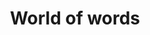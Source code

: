---
layout: activity
title: World of words
description: If you like words, books and creative writing then this group is for you. Learn how to be more creative in your writing, listen to the spoken word, discuss books and much more.
times:
- Tuesday 1.00pm - 3.00pm (fortnightly)
cost: £4
location: St George's Community Centre
signup: false
---